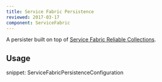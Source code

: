 ```yaml
---
title: Service Fabric Persistence
reviewed: 2017-03-17
component: ServiceFabric
---
```


A persister built on top of [Service Fabric Reliable Collections](https://docs.microsoft.com/en-us/azure/service-fabric/service-fabric-reliable-services-reliable-collections).


## Usage

snippet: ServiceFabricPersistenceConfiguration